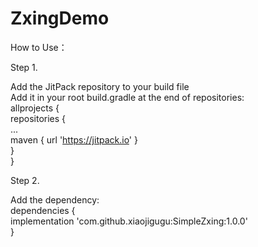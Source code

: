 # ZxingDemo
How to Use：

Step 1.  
  
Add the JitPack repository to your build file   
  Add it in your root build.gradle at the end of repositories:  
  allprojects {  
  repositories {  
  ...  
  maven { url 'https://jitpack.io' }  
  }  
  }  
    
Step 2.   
  
Add the dependency:  
 dependencies {  
 implementation 'com.github.xiaojigugu:SimpleZxing:1.0.0'  
 }  
